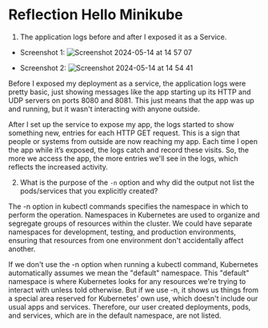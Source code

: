 # Reflection Hello Minikube

1. The application logs before and after I exposed it as a Service.

- Screenshot 1:
![Screenshot 2024-05-14 at 14 57 07](https://github.com/tvadhisti/advprog-module11/assets/127074983/16b29e1d-2e93-4beb-9b7c-ab20dcde30f4)

- Screenshot 2:
![Screenshot 2024-05-14 at 14 54 41](https://github.com/tvadhisti/advprog-module11/assets/127074983/fd20bf4a-4dd9-4110-949f-0d33f497c25b)

Before I exposed my deployment as a service, the application logs were pretty basic, just showing messages like the app starting up its HTTP and UDP servers on ports 8080 and 8081. This just means that the app was up and running, but it wasn't interacting with anyone outside.

After I set up the service to expose my app, the logs started to show something new, entries for each HTTP GET request. This is a sign that people or systems from outside are now reaching my app. Each time I open the app while it’s exposed, the logs catch and record these visits. So, the more we access the app, the more entries we'll see in the logs, which reflects the increased activity.

2. What is the purpose of the `-n` option and why did the output not list the pods/services that you explicitly created?

The -n option in kubectl commands specifies the namespace in which to perform the operation. Namespaces in Kubernetes are used to organize and segregate groups of resources within the cluster.  We could have separate namespaces for development, testing, and production environments, ensuring that resources from one environment don't accidentally affect another.

If we don't use the -n option when running a kubectl command, Kubernetes automatically assumes we mean the "default" namespace. This "default" namespace is where Kubernetes looks for any resources we're trying to interact with unless told otherwise. But if we use -n, it shows us things from a special area reserved for Kubernetes' own use, which doesn't include our usual apps and services. Therefore, our user created deployments, pods, and services, which are in the default namespace, are not listed.
